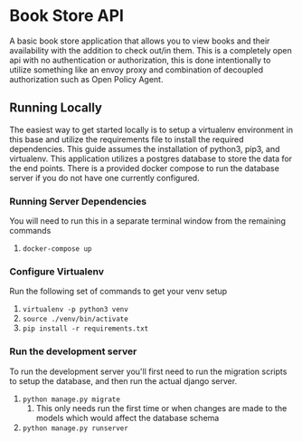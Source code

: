 # Book Store API
A basic book store application that allows you to view books and their availability with the addition to check out/in them.  This is a completely open api with no authentication or authorization, this is done intentionally to utilize something like an envoy proxy and combination of decoupled authorization such as Open Policy Agent.

## Running Locally
The easiest way to get started locally is to setup a virtualenv environment in this base and utilize the requirements file to install the required dependencies.  This guide assumes the installation of python3, pip3, and virtualenv.  This application utilizes a postgres database to store the data for the end points.  There is a provided docker compose to run the database server if you do not have one currently configured.

### Running Server Dependencies
You will need to run this in a separate terminal window from the remaining commands
1. `docker-compose up`

### Configure Virtualenv
Run the following set of commands to get your venv setup
1. `virtualenv -p python3 venv`
1. `source ./venv/bin/activate`
1. `pip install -r requirements.txt`

### Run the development server
To run the development server you'll first need to run the migration scripts to setup the database, and then run the actual django server.

1. `python manage.py migrate`
    1. This only needs run the first time or when changes are made to the models which would affect the database schema
1. `python manage.py runserver`